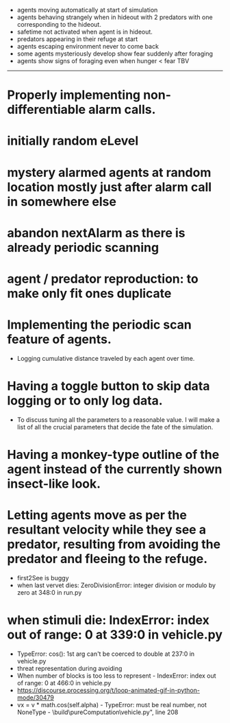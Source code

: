 * agents moving automatically at start of simulation
* agents behaving strangely when in hideout with 2 predators with one corresponding to the hideout. 
* safetime not activated when agent is in hideout.
* predators appearing in their refuge at start
* agents escaping environment never to come back
* some agents mysteriously develop show fear suddenly after foraging
* agents show signs of foraging even when hunger < fear TBV

------------------------------------------------
# Properly implementing non-differentiable alarm calls.
# initially random eLevel
# mystery alarmed agents at random location mostly just after alarm call in somewhere else
# abandon nextAlarm as there is already periodic scanning
# agent / predator reproduction: to make only fit ones duplicate
# Implementing the periodic scan feature of agents.
* Logging cumulative distance traveled by each agent over time.
# Having a toggle button to skip data logging or to only log data.
* To discuss tuning all the parameters to a reasonable value. I will make a list of all the crucial parameters that decide the fate of the simulation.
# Having a monkey-type outline of the agent instead of the currently shown insect-like look.
# Letting agents move as per the resultant velocity while they see a predator, resulting from avoiding the predator and fleeing to the refuge.
* first2See is buggy
* when last vervet dies: ZeroDivisionError: integer division or modulo by zero at 348:0 in run.py
# when stimuli die: IndexError: index out of range: 0 at 339:0 in vehicle.py
* TypeError: cos(): 1st arg can't be coerced to double at 237:0 in vehicle.py
* threat representation during avoiding
* When number of blocks is too less to represent - IndexError: index out of range: 0 at 466:0 in vehicle.py
* https://discourse.processing.org/t/loop-animated-gif-in-python-mode/30479
* vx = v * math.cos(self.alpha) - TypeError: must be real number, not NoneType - \build\pureComputation\vehicle.py", line 208





